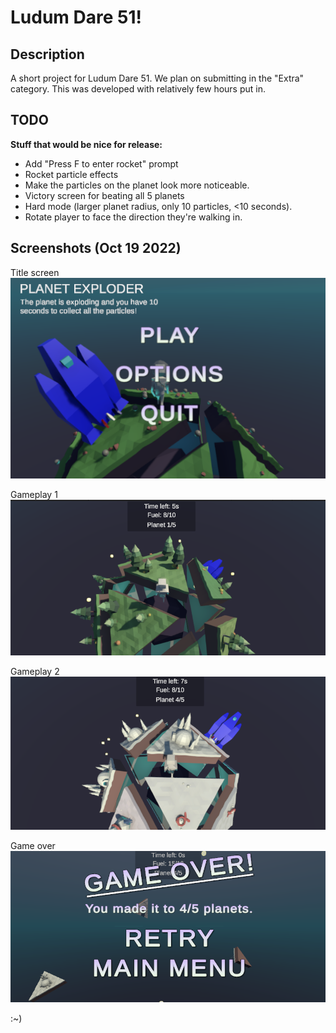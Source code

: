 # Ludum Dare 51!

## Description
A short project for Ludum Dare 51. We plan on submitting in the "Extra" category.
This was developed with relatively few hours put in.

## TODO

 **Stuff that would be nice for release:**
 - Add "Press F to enter rocket" prompt
 - Rocket particle effects
 - Make the particles on the planet look more noticeable.
 - Victory screen for beating all 5 planets
 - Hard mode (larger planet radius, only 10 particles, <10 seconds).
 - Rotate player to face the direction they're walking in.

## Screenshots (Oct 19 2022)

Title screen
![Title screen](readme-screenshot-1.png)

Gameplay 1
![Gameplay 1](readme-screenshot-2.png)

Gameplay 2
![gameplay 2](readme-screenshot-3.png)

Game over
![gameplay 2](readme-screenshot-4.png)


:~)
